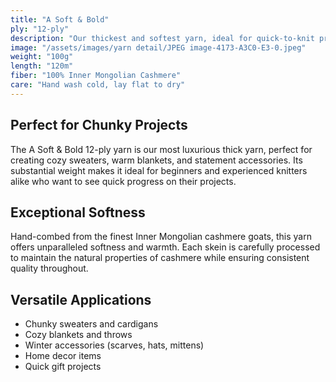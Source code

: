 ```yaml
---
title: "A Soft & Bold"
ply: "12-ply"
description: "Our thickest and softest yarn, ideal for quick-to-knit projects. Perfect for chunky sweaters, blankets, and accessories that need extra warmth and comfort."
image: "/assets/images/yarn detail/JPEG image-4173-A3C0-E3-0.jpeg"
weight: "100g"
length: "120m"
fiber: "100% Inner Mongolian Cashmere"
care: "Hand wash cold, lay flat to dry"
---
```


## Perfect for Chunky Projects

The A Soft & Bold 12-ply yarn is our most luxurious thick yarn, perfect for creating cozy sweaters, warm blankets, and statement accessories. Its substantial weight makes it ideal for beginners and experienced knitters alike who want to see quick progress on their projects.

## Exceptional Softness

Hand-combed from the finest Inner Mongolian cashmere goats, this yarn offers unparalleled softness and warmth. Each skein is carefully processed to maintain the natural properties of cashmere while ensuring consistent quality throughout.

## Versatile Applications

- Chunky sweaters and cardigans
- Cozy blankets and throws
- Winter accessories (scarves, hats, mittens)
- Home decor items
- Quick gift projects 